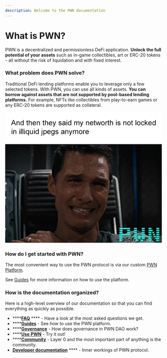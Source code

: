 ```yaml
---
description: Welcome to the PWN documentation
---
```


# What is PWN?

PWN is a decentralized and permissionless DeFi application. **Unlock the full potential of your assets** such as in-game collectibles, art or ERC-20 tokens - all without the risk of liquidation and with fixed interest.

### **What problem does PWN solve?**

Traditional DeFi lending platforms enable you to leverage only a few selected tokens. With PWN, you can use all kinds of assets. **You can borrow against assets that are not supported by pool-based lending platforms.** For example, NFTs like collectibles from play-to-earn games or any ERC-20 tokens are supported as collateral.

![](.gitbook/assets/image.png)

### How do I get started with PWN?

The most convenient way to use the PWN protocol is via our custom [PWN Platform](https://app.pwn.finance).

See [Guides](broken-reference) for more information on how to use the platform.

### How is the documentation organized?

Here is a high-level overview of our documentation so that you can find everything as quickly as possible.

* ****[**FAQ**](broken-reference) **** - Have a look at the most asked questions we get.
* ****[**Guides**](broken-reference) - See how to use the PWN platform.&#x20;
* ****[**Governance**](broken-reference) - How does governance in PWN DAO work?
* ****[**Use** **PWN**](https://app.pwn.finance/) - Try it out!
* ****[**Community**](https://discord.gg/8WHnTj9HPn) - Layer 0 and the most important part of anything is the community.&#x20;
* [**Developer documentation**](https://pwn-1.gitbook.io/developer-docs/) **** - Inner workings of PWN protocol.

